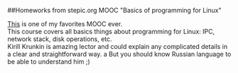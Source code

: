 ##Homeworks from stepic.org MOOC "Basics of programming for Linux"

[This](https://stepik.org/course/%D0%9E%D1%81%D0%BD%D0%BE%D0%B2%D1%8B-%D0%BF%D1%80%D0%BE%D0%B3%D1%80%D0%B0%D0%BC%D0%BC%D0%B8%D1%80%D0%BE%D0%B2%D0%B0%D0%BD%D0%B8%D1%8F-%D0%B4%D0%BB%D1%8F-Linux-548) is one of my favorites MOOC ever.  
This course covers all basics things about programming for Linux: IPC, network stack, disk operations, etc.  
Kirill Krunkin is amazing lector and could explain any complicated details in a clear and straightforward way.  a
But you should know Russian language to be able to understand him ;)  
 
